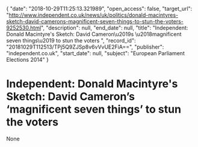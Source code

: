 {
  "date": "2018-10-29T11:25:13.321989", 
  "open_access": false, 
  "target_url": "http://www.independent.co.uk/news/uk/politics/donald-macintyres-sketch-david-camerons-magnificent-seven-things-to-stun-the-voters-9252530.html", 
  "description": null, 
  "end_date": null, 
  "title": "Independent:  Donald Macintyre's Sketch: David Cameron\u2019s \u2018magnificent seven things\u2019 to stun the voters ", 
  "record_id": "20181029T112513/TPj5Q9ZJSp8v6vVvUE2FiA==", 
  "publisher": "independent.co.uk", 
  "start_date": null, 
  "subject": "European Parliament Elections 2014"
}

# Independent:  Donald Macintyre's Sketch: David Cameron’s ‘magnificent seven things’ to stun the voters 

None